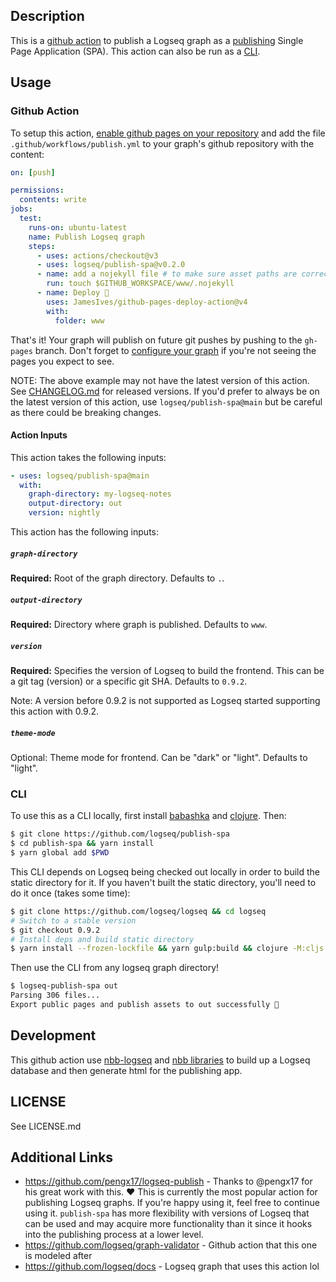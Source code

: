 ## Description

This is a [github action](https://github.com/features/actions) to publish a
Logseq graph as a [publishing](https://docs.logseq.com/#/page/publishing) Single
Page Application (SPA). This action can also be run as a [CLI](#cli).

## Usage

### Github Action

To setup this action, [enable github pages on your
repository](https://docs.github.com/en/pages/quickstart) and add the file
`.github/workflows/publish.yml` to your graph's github repository with the
content:

``` yaml
on: [push]

permissions:
  contents: write
jobs:
  test:
    runs-on: ubuntu-latest
    name: Publish Logseq graph
    steps:
      - uses: actions/checkout@v3
      - uses: logseq/publish-spa@v0.2.0
      - name: add a nojekyll file # to make sure asset paths are correctly identified
        run: touch $GITHUB_WORKSPACE/www/.nojekyll
      - name: Deploy 🚀
        uses: JamesIves/github-pages-deploy-action@v4
        with:
          folder: www
```

That's it! Your graph will publish on future git pushes by pushing to the
`gh-pages` branch. Don't forget to [configure your
graph](https://docs.logseq.com/#/page/publishing/block/configuration) if you're
not seeing the pages you expect to see.

NOTE: The above example may not have the latest version of this action. See
[CHANGELOG.md](CHANGELOG.md) for released versions. If you'd prefer to always be
on the latest version of this action, use `logseq/publish-spa@main` but be
careful as there could be breaking changes.

#### Action Inputs

This action takes the following inputs:

```yaml
- uses: logseq/publish-spa@main
  with:
    graph-directory: my-logseq-notes
    output-directory: out
    version: nightly
```

This action has the following inputs:

##### `graph-directory`

**Required:** Root of the graph directory. Defaults to `.`.

##### `output-directory`

**Required:** Directory where graph is published. Defaults to `www`.

##### `version`

**Required:** Specifies the version of Logseq to build the frontend. This can be
a git tag (version) or a specific git SHA. Defaults to `0.9.2`.

Note: A version before 0.9.2 is not supported as Logseq started supporting this
action with 0.9.2.

##### `theme-mode`

Optional: Theme mode for frontend. Can be "dark" or "light". Defaults to "light".

### CLI

To use this as a CLI locally, first install
[babashka](https://github.com/babashka/babashka#installation) and
[clojure](https://clojure.org/guides/install_clojure). Then:

```sh
$ git clone https://github.com/logseq/publish-spa
$ cd publish-spa && yarn install
$ yarn global add $PWD
```

This CLI depends on Logseq being checked out locally in order to build the
static directory for it. If you haven't built the static directory, you'll need
to do it once (takes some time):

```sh
$ git clone https://github.com/logseq/logseq && cd logseq
# Switch to a stable version
$ git checkout 0.9.2
# Install deps and build static directory
$ yarn install --frozen-lockfile && yarn gulp:build && clojure -M:cljs release publishing
```

Then use the CLI from any logseq graph directory!
```sh
$ logseq-publish-spa out
Parsing 306 files...
Export public pages and publish assets to out successfully 🎉
```

## Development

This github action use [nbb-logseq](https://github.com/logseq/nbb-logseq) and
[nbb libraries](https://github.com/logseq/logseq/tree/master) to build up a
Logseq database and then generate html for the publishing app.

## LICENSE
See LICENSE.md

## Additional Links
* https://github.com/pengx17/logseq-publish - Thanks to @pengx17 for his great work with this. :heart: This is currently the most popular action for publishing Logseq graphs. If you're happy using it, feel free to continue using it. `publish-spa` has more flexibility with versions of Logseq that can be used and may acquire more functionality than it since it hooks into the publishing process at a lower level.
* https://github.com/logseq/graph-validator - Github action that this one is modeled after
* https://github.com/logseq/docs - Logseq graph that uses this action
lol
